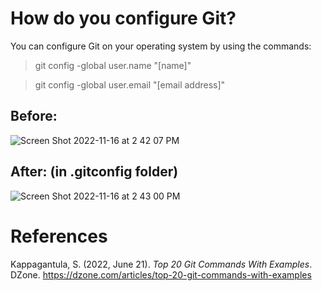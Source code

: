 # How do you configure Git? 

You can configure Git on your operating system by using the commands: 
> git config -global user.name "[name]" 

> git config -global user.email "[email address]" 

## Before: 
![Screen Shot 2022-11-16 at 2 42 07 PM](https://user-images.githubusercontent.com/109105989/202278434-e30153c3-97d1-4c99-888f-1fdc1c145a6c.png)

## After: (in .gitconfig folder) 
![Screen Shot 2022-11-16 at 2 43 00 PM](https://user-images.githubusercontent.com/109105989/202278620-04c4d6ad-3fcb-45c4-8bc7-b15570ac9f86.png)




# References 
Kappagantula, S. (2022, June 21). *Top 20 Git Commands With Examples*. DZone. <https://dzone.com/articles/top-20-git-commands-with-examples>
